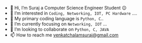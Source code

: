 - 👋 Hi, I’m Suraj a Computer Science Engineer Student 😉
- 👀 I’m interested in `Coding, Networking, IOT, PC Hardware` ....
- 🚀 My primary coding language is `Python, C`..
- 🌱 I’m currently focusing on `Networking, IOT` ...
- 💞️ I’m looking to collaborate on `Python, C, JAVA`
- 📫 How to reach me venkatchalamsuraj@gmail.com







<!---
suraj-dev-01/suraj-dev-01 is a ✨ special ✨ repository because its `README.md` (this file) appears on your GitHub profile.
You can click the Preview link to take a look at your changes.
--->
